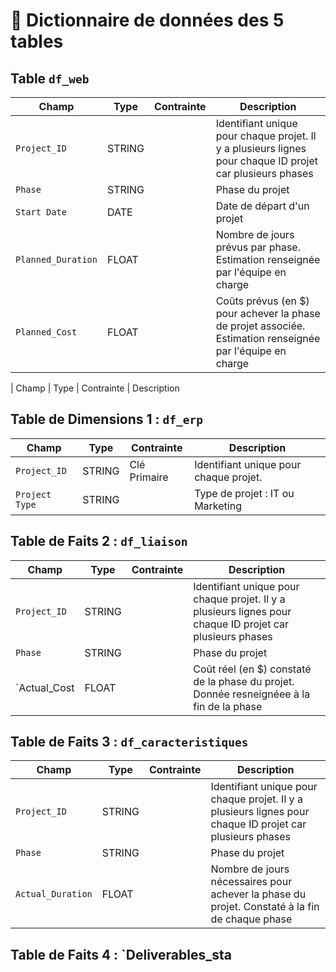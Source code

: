 # 📘 Dictionnaire de données des 5 tables

## Table `df_web`

| Champ                     | Type   | Contrainte   | Description                                                                                                |
|---------------------------|--------|--------------|------------------------------------------------------------------------------------------------------------|
| `Project_ID`              | STRING |              | Identifiant unique pour chaque projet. Il y a plusieurs lignes pour chaque ID projet car plusieurs phases  |
| `Phase`                   | STRING |              | Phase du projet                                                                                            |
| `Start Date`              | DATE   |              | Date de départ d'un projet                                                                                 |
| `Planned_Duration`        | FLOAT  |              | Nombre de jours prévus par phase. Estimation renseignée par l'équipe en charge                             |
| `Planned_Cost`            | FLOAT  |              | Coûts prévus (en $) pour achever la phase de projet associée. Estimation renseignée par l'équipe en charge |

| Champ                     | Type   | Contrainte   | Description                                

## Table de Dimensions 1 : `df_erp`

| Champ                     | Type   | Contrainte   | Description                                                                                                |
|---------------------------|--------|--------------|------------------------------------------------------------------------------------------------------------|
| `Project_ID`              | STRING | Clé Primaire | Identifiant unique pour chaque projet.                                                                     |
| `Project Type`            | STRING |              | Type de projet : IT ou Marketing                                                                           |

## Table de Faits 2 : `df_liaison`

| Champ                     | Type   | Contrainte   | Description                                                                                               |
|---------------------------|--------|--------------|-----------------------------------------------------------------------------------------------------------|
| `Project_ID`              | STRING |              | Identifiant unique pour chaque projet. Il y a plusieurs lignes pour chaque ID projet car plusieurs phases |
| `Phase`                   | STRING |              | Phase du projet                                                                                           |
| `Actual_Cost              | FLOAT  |              | Coût réel (en $) constaté de la phase du projet. Donnée resneignéee à la fin de la phase                  |

## Table de Faits 3 : `df_caracteristiques`

| Champ                     | Type   | Contrainte   | Description                                                                                               |
|---------------------------|--------|--------------|-----------------------------------------------------------------------------------------------------------|
| `Project_ID`              | STRING |              | Identifiant unique pour chaque projet. Il y a plusieurs lignes pour chaque ID projet car plusieurs phases |
| `Phase`                   | STRING |              | Phase du projet                                                                                           |
| `Actual_Duration`         | FLOAT  |              | Nombre de jours nécessaires pour achever la phase du projet. Constaté à la fin de chaque phase            |

## Table de Faits 4 : `Deliverables_sta


